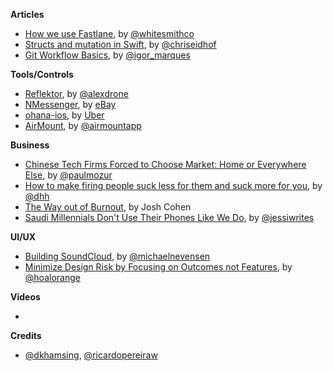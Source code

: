 
**Articles**

* [How we use Fastlane](https://www.whitesmith.co/blog/how-we-use-fastlane), by [@whitesmithco](https://twitter.com/whitesmithco)
* [Structs and mutation in Swift](http://chris.eidhof.nl/post/structs-and-mutation-in-swift/), by [@chriseidhof](https://twitter.com/chriseidhof)
* [Git Workflow Basics](https://blog.codeminer42.com/git-workflow-basics-d405746f6205#.56anfuro6), by [@igor_marques](https://blog.codeminer42.com/@igor_marques)

**Tools/Controls**

* [Reflektor](https://github.com/alexdrone/Reflektor), by [@alexdrone](https://twitter.com/alexdrone)
* [NMessenger](https://github.com/eBay/NMessenger), by [eBay](https://github.com/eBay)
* [ohana-ios](https://github.com/uber/ohana-ios), by [Uber](https://github.com/uber)
* [AirMount](https://www.airmountapp.com), by [@airmountapp](https://twitter.com/airmountapp)

**Business**

* [Chinese Tech Firms Forced to Choose Market: Home or Everywhere Else](http://www.nytimes.com/2016/08/10/technology/china-homegrown-internet-companies-rest-of-the-world.html?smid=fb-nytimes&smtyp=cur&_r=0), by [@paulmozur](https://twitter.com/paulmozur)
* [How to make firing people suck less for them and suck more for you](https://m.signalvnoise.com/how-to-make-firing-people-suck-less-for-them-and-suck-more-for-you-977afb9ad15d#.oyvfjh2u4), by [@dhh](https://twitter.com/dhh)
* [The Way out of Burnout](https://www.1843magazine.com/body-mind/the-daily/the-way-out-of-burnout), by Josh Cohen
* [Saudi Millennials Don't Use Their Phones Like We Do](https://backchannel.com/the-human-codebreakers-ddb4ca9b2dff#.lramk0xzy), by [@jessiwrites](https://twitter.com/jessiwrites)


**UI/UX**

* [Building SoundCloud](http://www.michaelevensen.com/), by [@michaelnevensen](https://twitter.com/michaelnevensen/)
* [Minimize Design Risk by Focusing on Outcomes not Features](https://www.nngroup.com/articles/outcomes-vs-features/), by [@hoalorange](https://twitter.com/hoalorange)

**Videos**

* 

**Credits**

* [@dkhamsing](https://twitter.com/dkhamsing), [@ricardopereiraw](https://twitter.com/ricardopereiraw)
